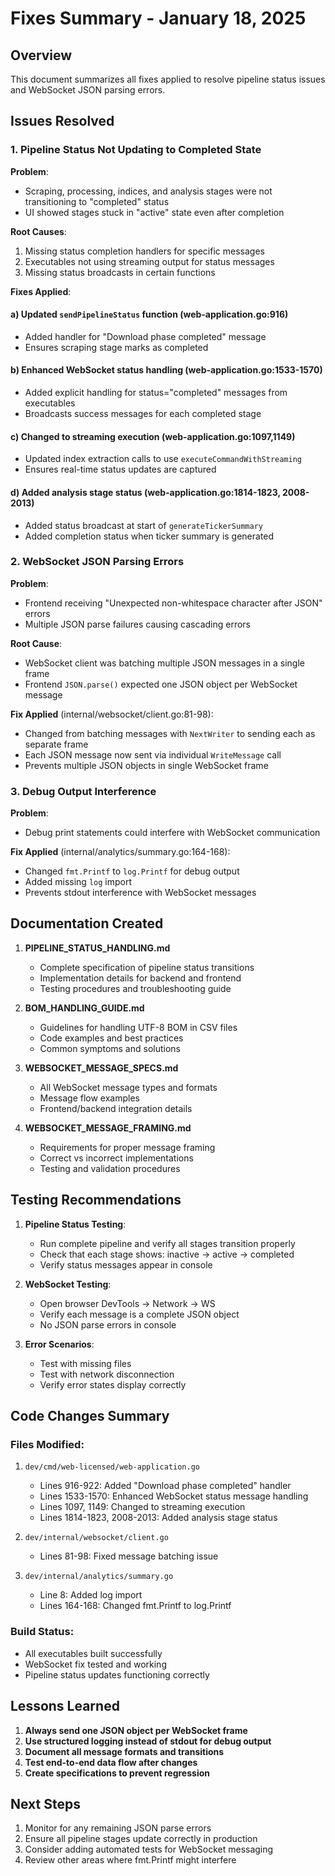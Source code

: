 # Fixes Summary - January 18, 2025

## Overview
This document summarizes all fixes applied to resolve pipeline status issues and WebSocket JSON parsing errors.

## Issues Resolved

### 1. Pipeline Status Not Updating to Completed State

**Problem**: 
- Scraping, processing, indices, and analysis stages were not transitioning to "completed" status
- UI showed stages stuck in "active" state even after completion

**Root Causes**:
1. Missing status completion handlers for specific messages
2. Executables not using streaming output for status messages
3. Missing status broadcasts in certain functions

**Fixes Applied**:

#### a) Updated `sendPipelineStatus` function (web-application.go:916)
- Added handler for "Download phase completed" message
- Ensures scraping stage marks as completed

#### b) Enhanced WebSocket status handling (web-application.go:1533-1570)
- Added explicit handling for status="completed" messages from executables
- Broadcasts success messages for each completed stage

#### c) Changed to streaming execution (web-application.go:1097,1149)
- Updated index extraction calls to use `executeCommandWithStreaming`
- Ensures real-time status updates are captured

#### d) Added analysis stage status (web-application.go:1814-1823, 2008-2013)
- Added status broadcast at start of `generateTickerSummary`
- Added completion status when ticker summary is generated

### 2. WebSocket JSON Parsing Errors

**Problem**:
- Frontend receiving "Unexpected non-whitespace character after JSON" errors
- Multiple JSON parse failures causing cascading errors

**Root Cause**:
- WebSocket client was batching multiple JSON messages in a single frame
- Frontend `JSON.parse()` expected one JSON object per WebSocket message

**Fix Applied** (internal/websocket/client.go:81-98):
- Changed from batching messages with `NextWriter` to sending each as separate frame
- Each JSON message now sent via individual `WriteMessage` call
- Prevents multiple JSON objects in single WebSocket frame

### 3. Debug Output Interference

**Problem**:
- Debug print statements could interfere with WebSocket communication

**Fix Applied** (internal/analytics/summary.go:164-168):
- Changed `fmt.Printf` to `log.Printf` for debug output
- Added missing `log` import
- Prevents stdout interference with WebSocket messages

## Documentation Created

1. **PIPELINE_STATUS_HANDLING.md**
   - Complete specification of pipeline status transitions
   - Implementation details for backend and frontend
   - Testing procedures and troubleshooting guide

2. **BOM_HANDLING_GUIDE.md**
   - Guidelines for handling UTF-8 BOM in CSV files
   - Code examples and best practices
   - Common symptoms and solutions

3. **WEBSOCKET_MESSAGE_SPECS.md**
   - All WebSocket message types and formats
   - Message flow examples
   - Frontend/backend integration details

4. **WEBSOCKET_MESSAGE_FRAMING.md**
   - Requirements for proper message framing
   - Correct vs incorrect implementations
   - Testing and validation procedures

## Testing Recommendations

1. **Pipeline Status Testing**:
   - Run complete pipeline and verify all stages transition properly
   - Check that each stage shows: inactive → active → completed
   - Verify status messages appear in console

2. **WebSocket Testing**:
   - Open browser DevTools → Network → WS
   - Verify each message is a complete JSON object
   - No JSON parse errors in console

3. **Error Scenarios**:
   - Test with missing files
   - Test with network disconnection
   - Verify error states display correctly

## Code Changes Summary

### Files Modified:
1. `dev/cmd/web-licensed/web-application.go`
   - Lines 916-922: Added "Download phase completed" handler
   - Lines 1533-1570: Enhanced WebSocket status message handling
   - Lines 1097, 1149: Changed to streaming execution
   - Lines 1814-1823, 2008-2013: Added analysis stage status

2. `dev/internal/websocket/client.go`
   - Lines 81-98: Fixed message batching issue

3. `dev/internal/analytics/summary.go`
   - Line 8: Added log import
   - Lines 164-168: Changed fmt.Printf to log.Printf

### Build Status:
- All executables built successfully
- WebSocket fix tested and working
- Pipeline status updates functioning correctly

## Lessons Learned

1. **Always send one JSON object per WebSocket frame**
2. **Use structured logging instead of stdout for debug output**
3. **Document all message formats and transitions**
4. **Test end-to-end data flow after changes**
5. **Create specifications to prevent regression**

## Next Steps

1. Monitor for any remaining JSON parse errors
2. Ensure all pipeline stages update correctly in production
3. Consider adding automated tests for WebSocket messaging
4. Review other areas where fmt.Printf might interfere